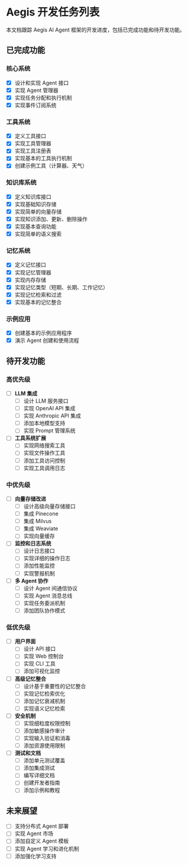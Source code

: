 # Aegis 开发任务列表

本文档跟踪 Aegis AI Agent 框架的开发进度，包括已完成功能和待开发功能。

## 已完成功能

### 核心系统

- [x] 设计和实现 Agent 接口
- [x] 实现 Agent 管理器
- [x] 实现任务分配和执行机制
- [x] 实现事件订阅系统

### 工具系统

- [x] 定义工具接口
- [x] 实现工具管理器
- [x] 实现工具注册表
- [x] 实现基本的工具执行机制
- [x] 创建示例工具（计算器、天气）

### 知识库系统

- [x] 定义知识库接口
- [x] 实现基础知识存储
- [x] 实现简单的向量存储
- [x] 实现知识添加、更新、删除操作
- [x] 实现基本查询功能
- [x] 实现简单的语义搜索

### 记忆系统

- [x] 定义记忆接口
- [x] 实现记忆管理器
- [x] 实现内存存储
- [x] 实现记忆类型（短期、长期、工作记忆）
- [x] 实现记忆检索和过滤
- [x] 实现基本的记忆整合

### 示例应用

- [x] 创建基本的示例应用程序
- [x] 演示 Agent 创建和使用流程

## 待开发功能

### 高优先级

- [ ] **LLM 集成**
  - [ ] 设计 LLM 服务接口
  - [ ] 实现 OpenAI API 集成
  - [ ] 实现 Anthropic API 集成
  - [ ] 添加本地模型支持
  - [ ] 实现 Prompt 管理系统

- [ ] **工具系统扩展**
  - [ ] 实现网络搜索工具
  - [ ] 实现文件操作工具
  - [ ] 添加工具访问控制
  - [ ] 实现工具调用日志

### 中优先级

- [ ] **向量存储改进**
  - [ ] 设计高级向量存储接口
  - [ ] 集成 Pinecone
  - [ ] 集成 Milvus
  - [ ] 集成 Weaviate
  - [ ] 实现向量缓存

- [ ] **监控和日志系统**
  - [ ] 设计日志接口
  - [ ] 实现详细的操作日志
  - [ ] 添加性能监控
  - [ ] 实现警报机制

- [ ] **多 Agent 协作**
  - [ ] 设计 Agent 间通信协议
  - [ ] 实现 Agent 消息总线
  - [ ] 实现任务委派机制
  - [ ] 添加团队协作模式

### 低优先级

- [ ] **用户界面**
  - [ ] 设计 API 接口
  - [ ] 实现 Web 控制台
  - [ ] 实现 CLI 工具
  - [ ] 添加可视化监控

- [ ] **高级记忆整合**
  - [ ] 设计基于重要性的记忆整合
  - [ ] 实现记忆检索优化
  - [ ] 添加记忆衰减机制
  - [ ] 实现语义记忆检索

- [ ] **安全机制**
  - [ ] 实现细粒度权限控制
  - [ ] 添加敏感操作审计
  - [ ] 实现输入验证和消毒
  - [ ] 添加资源使用限制

- [ ] **测试和文档**
  - [ ] 添加单元测试覆盖
  - [ ] 添加集成测试
  - [ ] 编写详细文档
  - [ ] 创建开发者指南
  - [ ] 添加示例和教程

## 未来展望

- [ ] 支持分布式 Agent 部署
- [ ] 实现 Agent 市场
- [ ] 添加自定义 Agent 模板
- [ ] 实现 Agent 学习和进化机制
- [ ] 添加强化学习支持 